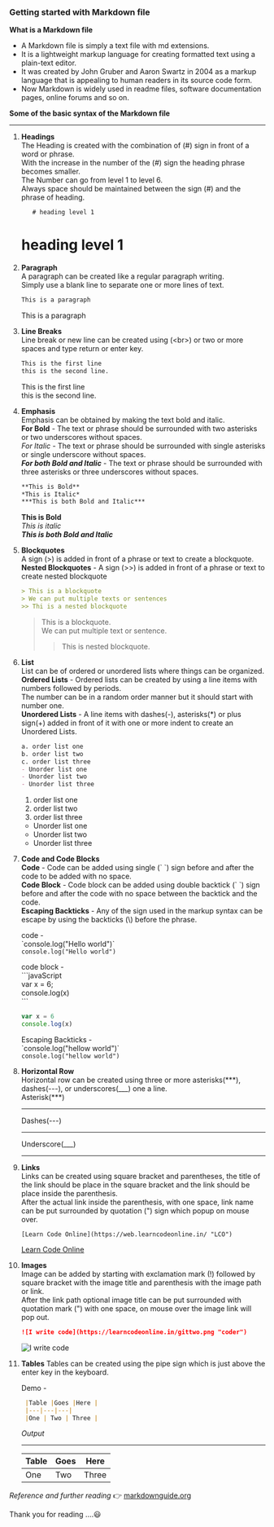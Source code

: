 ### Getting started with Markdown file

**What is a Markdown file**   
- A Markdown file is simply a text file with md extensions.
- It is a lightweight markup language for creating formatted text using a plain-text editor.
- It was created by John Gruber and Aaron Swartz in 2004 as a markup language that is appealing to human readers in  its source code form.
- Now Markdown is widely used in readme files, software documentation pages, online forums and so on.

**Some of the basic syntax of the Markdown file**  

---

1. **Headings**   
    The Heading is created with the combination of (#) sign in front of a word or phrase.   
    With the increase in the number of the (#) sign the heading phrase becomes smaller.   
    The Number can go from level 1 to level 6.   
    Always space should be maintained between the sign (#) and the phrase of heading.
     ```md
        # heading level 1
    ```
    # heading level 1

2. **Paragraph**   
    A paragraph can be created like a regular paragraph writing.   
    Simply use a blank line to separate one or more lines of text.
    ```md
    This is a paragraph
    ```
    This is a paragraph

3. **Line Breaks**   
    Line break or new line can be created using  (\<br>) or two or more spaces and type return or enter key.   
    ```md
    This is the first line   
    this is the second line.
    ```   
    This is the first line   
    this is the second line.   

4. **Emphasis**   
    Emphasis can be obtained by making the text bold and italic.   
    **For Bold** - The text or phrase should be surrounded with two asterisks or two underscores  without spaces.   
    *For Italic* - The text or phrase should be surrounded with single asterisks or single underscore without spaces.      
    ***For both Bold and Italic*** - The text or phrase should be surrounded with three asterisks or three underscores without spaces.   
    ```md     
    **This is Bold**   
    *This is Italic*  
    ***This is both Bold and Italic***  
    ```   
    **This is Bold**   
    *This is italic*   
    ***This is both Bold and Italic***
       
5. **Blockquotes**   
    A sign (>) is added in front of a phrase or text to create a blockquote.   
    **Nested Blockquotes** - A sign (>>) is added in front of a phrase or text to create nested blockquote
    ```md
    > This is a blockquote
    > We can put multiple texts or sentences
    >> Thi is a nested blockquote
    ```   
    > This is a blockquote.   
    > We can put multiple text or sentence.   
    >> This is nested blockquote.    
 
6. **List**   
    List can be of ordered or unordered lists where things can be organized.   
    **Ordered Lists** - Ordered lists can be created by using a line items with numbers followed by periods.   
    The number can be in a random order manner but it should start with number one.   
    **Unordered Lists** - A line items with dashes(-), asterisks(*) or plus sign(+) added in front of it with one or more indent to create an Unordered Lists.  
    ```md
    a. order list one 
    b. order list two
    c. order list three   
    - Unorder list one 
    - Unorder list two
    - Unorder list three
    ```   
    1. order list one   
    2. order list two  
    3. order list three   
    - Unorder list one   
    - Unorder list two  
    - Unorder list three   

7. **Code and Code Blocks**  
    **Code** - Code can be added using single  (\` \`) sign before and after the code to be added with no space.      
    **Code Block** - Code block can be added using double backtick (\` \`) sign before and after the code with no space between the backtick and the code.   
    **Escaping Backticks** - Any of the sign used in the markup syntax can be escape by using the backticks (\\) before the phrase.   
      
    code -   
    \`console.log("Hello world")\`  
    `console.log("Hello world")`

    code block -  
    \```javaScript  
    var x = 6;  
    console.log(x)  
    \```
    ```javaScript
    var x = 6
    console.log(x)
    ```   
    Escaping Backticks -   
    \`console.log("hellow world")\`   
    `console.log("hellow world")`
    
8. **Horizontal Row**   
    Horizontal row can be created using three or more asterisks(\*\*\*), dashes(---), or underscores(___) one a line.    
    Asterisk(***)
    ***  
    Dashes(---)

    ---   
    Underscore(___)   
    ___

9. **Links**    
    Links can be created using square bracket and parentheses, the title of the link should be place in  the square bracket and the link should be place inside the parenthesis.   
    After the actual link inside the parenthesis, with one space, link name can be put surrounded by quotation (") sign which popup on mouse over.
    
    ```
    [Learn Code Online](https://web.learncodeonline.in/ "LCO") 
    ```   
     [Learn Code Online](https://web.learncodeonline.in/ "LCO")   

10. **Images**    
    Image can be added by starting with exclamation mark (!) followed by square bracket with the image title and parenthesis with the image path or link.   
    After the link path optional image title can be put surrounded with quotation mark (") with one space, on mouse over the image link will pop out.

    ```md
    ![I write code](https://learncodeonline.in/gittwo.png "coder")
    ```   
     ![I write code](https://learncodeonline.in/gittwo.png "coder")

11. **Tables**
    Tables can be created using the pipe sign which is just above the enter key in the keyboard.   
    
    Demo -
    ```md
     |Table |Goes |Here |
     |---|---|---|
     |One | Two | Three |
    ```   

    *Output* 

    ---
    |Table |Goes |Here |
    |---|---|---|
    |One | Two | Three |

*Reference and further reading* 👉 [markdownguide.org](https://www.markdownguide.org/basic-syntax/ "Mark down Basic syntax")

Thank you for reading ....😃